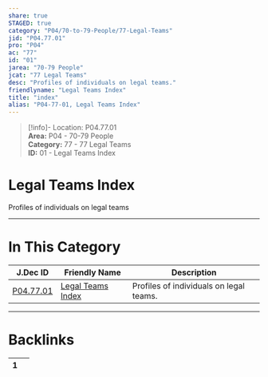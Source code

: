 ```yaml
---  
share: true  
STAGED: true  
category: "P04/70-to-79-People/77-Legal-Teams"  
jid: "P04.77.01"  
pro: "P04"  
ac: "77"  
id: "01"  
jarea: "70-79 People"  
jcat: "77 Legal Teams"  
desc: "Profiles of individuals on legal teams."  
friendlyname: "Legal Teams Index"  
title: "index"  
alias: "P04-77-01, Legal Teams Index"  
---  
```

>[!info]- Location: P04.77.01  
>**Area:** P04 - 70-79 People  
>**Category:** 77 - 77 Legal Teams  
>**ID:** 01 - Legal Teams Index  
  
# Legal Teams Index  
  
Profiles of individuals on legal teams  
   
  
  
---  
# In This Category  
  
| J.Dec ID                                                                              | Friendly Name                                                                                 | Description                             |  
| ------------------------------------------------------------------------------------- | --------------------------------------------------------------------------------------------- | --------------------------------------- |  
| [P04.77.01](index.md#) | [Legal Teams Index](index.md#) | Profiles of individuals on legal teams. |  
  
  
---  
# Backlinks  
<div><table class="dataview table-view-table"><thead class="table-view-thead"><tr class="table-view-tr-header"><th class="table-view-th"><span></span><span class="dataview small-text">1</span></th><th class="table-view-th"><span></span></th></tr></thead><tbody class="table-view-tbody"></tbody></table></div>
